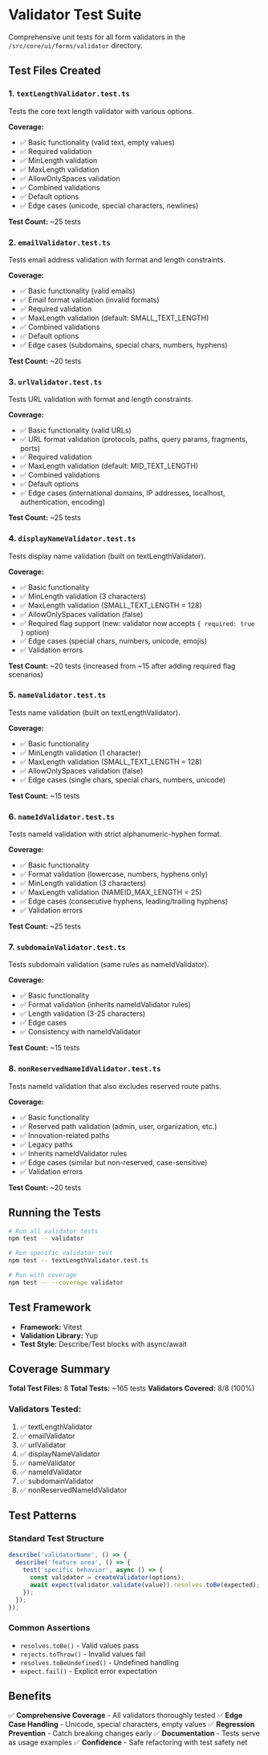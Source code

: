 # Validator Test Suite

Comprehensive unit tests for all form validators in the `/src/core/ui/forms/validator` directory.

## Test Files Created

### 1. `textLengthValidator.test.ts`

Tests the core text length validator with various options.

**Coverage:**

- ✅ Basic functionality (valid text, empty values)
- ✅ Required validation
- ✅ MinLength validation
- ✅ MaxLength validation
- ✅ AllowOnlySpaces validation
- ✅ Combined validations
- ✅ Default options
- ✅ Edge cases (unicode, special characters, newlines)

**Test Count:** ~25 tests

### 2. `emailValidator.test.ts`

Tests email address validation with format and length constraints.

**Coverage:**

- ✅ Basic functionality (valid emails)
- ✅ Email format validation (invalid formats)
- ✅ Required validation
- ✅ MaxLength validation (default: SMALL_TEXT_LENGTH)
- ✅ Combined validations
- ✅ Default options
- ✅ Edge cases (subdomains, special chars, numbers, hyphens)

**Test Count:** ~20 tests

### 3. `urlValidator.test.ts`

Tests URL validation with format and length constraints.

**Coverage:**

- ✅ Basic functionality (valid URLs)
- ✅ URL format validation (protocols, paths, query params, fragments, ports)
- ✅ Required validation
- ✅ MaxLength validation (default: MID_TEXT_LENGTH)
- ✅ Combined validations
- ✅ Default options
- ✅ Edge cases (international domains, IP addresses, localhost, authentication, encoding)

**Test Count:** ~25 tests

### 4. `displayNameValidator.test.ts`

Tests display name validation (built on textLengthValidator).

**Coverage:**

- ✅ Basic functionality
- ✅ MinLength validation (3 characters)
- ✅ MaxLength validation (SMALL_TEXT_LENGTH = 128)
- ✅ AllowOnlySpaces validation (false)
- ✅ Required flag support (new: validator now accepts `{ required: true }` option)
- ✅ Edge cases (special chars, numbers, unicode, emojis)
- ✅ Validation errors

**Test Count:** ~20 tests (increased from ~15 after adding required flag scenarios)

### 5. `nameValidator.test.ts`

Tests name validation (built on textLengthValidator).

**Coverage:**

- ✅ Basic functionality
- ✅ MinLength validation (1 character)
- ✅ MaxLength validation (SMALL_TEXT_LENGTH = 128)
- ✅ AllowOnlySpaces validation (false)
- ✅ Edge cases (single chars, special chars, numbers, unicode)

**Test Count:** ~15 tests

### 6. `nameIdValidator.test.ts`

Tests nameId validation with strict alphanumeric-hyphen format.

**Coverage:**

- ✅ Basic functionality
- ✅ Format validation (lowercase, numbers, hyphens only)
- ✅ MinLength validation (3 characters)
- ✅ MaxLength validation (NAMEID_MAX_LENGTH = 25)
- ✅ Edge cases (consecutive hyphens, leading/trailing hyphens)
- ✅ Validation errors

**Test Count:** ~25 tests

### 7. `subdomainValidator.test.ts`

Tests subdomain validation (same rules as nameIdValidator).

**Coverage:**

- ✅ Basic functionality
- ✅ Format validation (inherits nameIdValidator rules)
- ✅ Length validation (3-25 characters)
- ✅ Edge cases
- ✅ Consistency with nameIdValidator

**Test Count:** ~15 tests

### 8. `nonReservedNameIdValidator.test.ts`

Tests nameId validation that also excludes reserved route paths.

**Coverage:**

- ✅ Basic functionality
- ✅ Reserved path validation (admin, user, organization, etc.)
- ✅ Innovation-related paths
- ✅ Legacy paths
- ✅ Inherits nameIdValidator rules
- ✅ Edge cases (similar but non-reserved, case-sensitive)
- ✅ Validation errors

**Test Count:** ~20 tests

## Running the Tests

```bash
# Run all validator tests
npm test -- validator

# Run specific validator test
npm test -- textLengthValidator.test.ts

# Run with coverage
npm test -- --coverage validator
```

## Test Framework

- **Framework:** Vitest
- **Validation Library:** Yup
- **Test Style:** Describe/Test blocks with async/await

## Coverage Summary

**Total Test Files:** 8
**Total Tests:** ~165 tests
**Validators Covered:** 8/8 (100%)

### Validators Tested:

1. ✅ textLengthValidator
2. ✅ emailValidator
3. ✅ urlValidator
4. ✅ displayNameValidator
5. ✅ nameValidator
6. ✅ nameIdValidator
7. ✅ subdomainValidator
8. ✅ nonReservedNameIdValidator

## Test Patterns

### Standard Test Structure

```typescript
describe('validatorName', () => {
  describe('feature area', () => {
    test('specific behavior', async () => {
      const validator = createValidator(options);
      await expect(validator.validate(value)).resolves.toBe(expected);
    });
  });
});
```

### Common Assertions

- `resolves.toBe()` - Valid values pass
- `rejects.toThrow()` - Invalid values fail
- `resolves.toBeUndefined()` - Undefined handling
- `expect.fail()` - Explicit error expectation

## Benefits

✅ **Comprehensive Coverage** - All validators thoroughly tested
✅ **Edge Case Handling** - Unicode, special characters, empty values
✅ **Regression Prevention** - Catch breaking changes early
✅ **Documentation** - Tests serve as usage examples
✅ **Confidence** - Safe refactoring with test safety net
